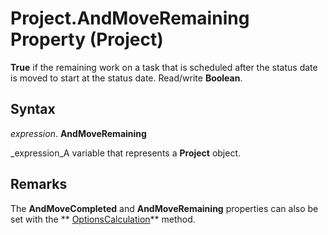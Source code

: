 
# Project.AndMoveRemaining Property (Project)

 **True** if the remaining work on a task that is scheduled after the status date is moved to start at the status date. Read/write **Boolean**.


## Syntax

 _expression_. **AndMoveRemaining**

 _expression_A variable that represents a  **Project** object.


## Remarks

The  **AndMoveCompleted** and **AndMoveRemaining** properties can also be set with the ** [OptionsCalculation](608d5bd2-eb6b-0e3c-789a-c376ee55816d.md)** method.

